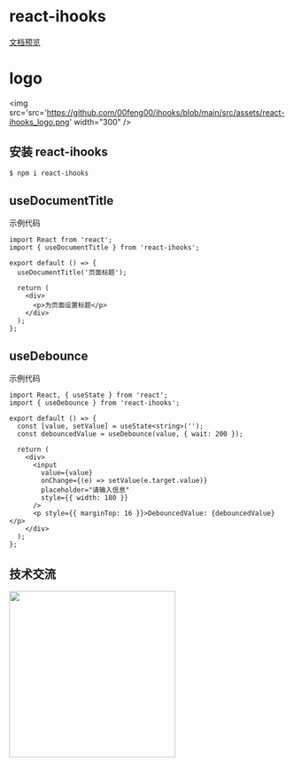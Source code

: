 # react-ihooks

[文档预览](https://react-ihooks.github.io/) <br />

# logo

<img src='src='https://github.com/00feng00/ihooks/blob/main/src/assets/react-ihooks_logo.png' width="300" />

## 安装 react-ihooks

```bash
$ npm i react-ihooks
```

## useDocumentTitle

示例代码

```tsx
import React from 'react';
import { useDocumentTitle } from 'react-ihooks';

export default () => {
  useDocumentTitle('页面标题');

  return (
    <div>
      <p>为页面设置标题</p>
    </div>
  );
};
```

## useDebounce

示例代码

```tsx
import React, { useState } from 'react';
import { useDebounce } from 'react-ihooks';

export default () => {
  const [value, setValue] = useState<string>('');
  const debouncedValue = useDebounce(value, { wait: 200 });

  return (
    <div>
      <input
        value={value}
        onChange={(e) => setValue(e.target.value)}
        placeholder="请输入信息"
        style={{ width: 180 }}
      />
      <p style={{ marginTop: 16 }}>DebouncedValue: {debouncedValue}</p>
    </div>
  );
};
```

## 技术交流

<img src='https://camo.githubusercontent.com/cd50eb85ab332891faee0c34486e9921f63bd1bd1da12e246dd7f3f83814b6be/68747470733a2f2f303066656e6730302e6769746875622e696f2f696d672f71647a635f6c6f676f2e6a7067' width="300">
